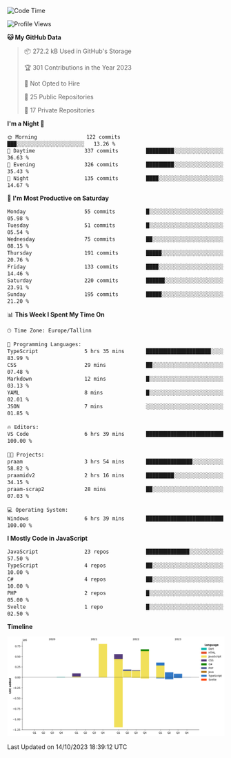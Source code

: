 <!--START_SECTION:waka-->
![Code Time](http://img.shields.io/badge/Code%20Time-411%20hrs%207%20mins-blue)

![Profile Views](http://img.shields.io/badge/Profile%20Views-1-blue)

**🐱 My GitHub Data** 

> 📦 272.2 kB Used in GitHub's Storage 
 > 
> 🏆 301 Contributions in the Year 2023
 > 
> 🚫 Not Opted to Hire
 > 
> 📜 25 Public Repositories 
 > 
> 🔑 17 Private Repositories 
 > 
**I'm a Night 🦉** 

```text
🌞 Morning                122 commits         ███░░░░░░░░░░░░░░░░░░░░░░   13.26 % 
🌆 Daytime                337 commits         █████████░░░░░░░░░░░░░░░░   36.63 % 
🌃 Evening                326 commits         █████████░░░░░░░░░░░░░░░░   35.43 % 
🌙 Night                  135 commits         ████░░░░░░░░░░░░░░░░░░░░░   14.67 % 
```
📅 **I'm Most Productive on Saturday** 

```text
Monday                   55 commits          █░░░░░░░░░░░░░░░░░░░░░░░░   05.98 % 
Tuesday                  51 commits          █░░░░░░░░░░░░░░░░░░░░░░░░   05.54 % 
Wednesday                75 commits          ██░░░░░░░░░░░░░░░░░░░░░░░   08.15 % 
Thursday                 191 commits         █████░░░░░░░░░░░░░░░░░░░░   20.76 % 
Friday                   133 commits         ████░░░░░░░░░░░░░░░░░░░░░   14.46 % 
Saturday                 220 commits         ██████░░░░░░░░░░░░░░░░░░░   23.91 % 
Sunday                   195 commits         █████░░░░░░░░░░░░░░░░░░░░   21.20 % 
```


📊 **This Week I Spent My Time On** 

```text
🕑︎ Time Zone: Europe/Tallinn

💬 Programming Languages: 
TypeScript               5 hrs 35 mins       █████████████████████░░░░   83.99 % 
CSS                      29 mins             ██░░░░░░░░░░░░░░░░░░░░░░░   07.48 % 
Markdown                 12 mins             █░░░░░░░░░░░░░░░░░░░░░░░░   03.13 % 
YAML                     8 mins              █░░░░░░░░░░░░░░░░░░░░░░░░   02.01 % 
JSON                     7 mins              ░░░░░░░░░░░░░░░░░░░░░░░░░   01.85 % 

🔥 Editors: 
VS Code                  6 hrs 39 mins       █████████████████████████   100.00 % 

🐱‍💻 Projects: 
praam                    3 hrs 54 mins       ███████████████░░░░░░░░░░   58.82 % 
praamidv2                2 hrs 16 mins       █████████░░░░░░░░░░░░░░░░   34.15 % 
praam-scrap2             28 mins             ██░░░░░░░░░░░░░░░░░░░░░░░   07.03 % 

💻 Operating System: 
Windows                  6 hrs 39 mins       █████████████████████████   100.00 % 
```

**I Mostly Code in JavaScript** 

```text
JavaScript               23 repos            ██████████████░░░░░░░░░░░   57.50 % 
TypeScript               4 repos             ██░░░░░░░░░░░░░░░░░░░░░░░   10.00 % 
C#                       4 repos             ██░░░░░░░░░░░░░░░░░░░░░░░   10.00 % 
PHP                      2 repos             █░░░░░░░░░░░░░░░░░░░░░░░░   05.00 % 
Svelte                   1 repo              █░░░░░░░░░░░░░░░░░░░░░░░░   02.50 % 
```



**Timeline**

![Lines of Code chart](https://raw.githubusercontent.com/Piilu/Piilu/main/assets/bar_graph.png)


 Last Updated on 14/10/2023 18:39:12 UTC
<!--END_SECTION:waka-->